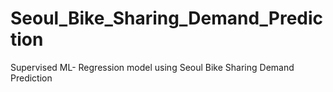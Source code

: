 # Seoul_Bike_Sharing_Demand_Prediction
Supervised ML- Regression model using Seoul Bike Sharing Demand Prediction 
